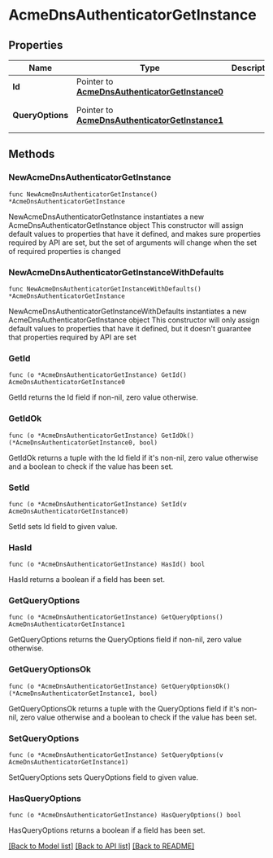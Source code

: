 # AcmeDnsAuthenticatorGetInstance

## Properties

Name | Type | Description | Notes
------------ | ------------- | ------------- | -------------
**Id** | Pointer to [**AcmeDnsAuthenticatorGetInstance0**](AcmeDnsAuthenticatorGetInstance0.md) |  | [optional] 
**QueryOptions** | Pointer to [**AcmeDnsAuthenticatorGetInstance1**](AcmeDnsAuthenticatorGetInstance1.md) |  | [optional] [default to {}]

## Methods

### NewAcmeDnsAuthenticatorGetInstance

`func NewAcmeDnsAuthenticatorGetInstance() *AcmeDnsAuthenticatorGetInstance`

NewAcmeDnsAuthenticatorGetInstance instantiates a new AcmeDnsAuthenticatorGetInstance object
This constructor will assign default values to properties that have it defined,
and makes sure properties required by API are set, but the set of arguments
will change when the set of required properties is changed

### NewAcmeDnsAuthenticatorGetInstanceWithDefaults

`func NewAcmeDnsAuthenticatorGetInstanceWithDefaults() *AcmeDnsAuthenticatorGetInstance`

NewAcmeDnsAuthenticatorGetInstanceWithDefaults instantiates a new AcmeDnsAuthenticatorGetInstance object
This constructor will only assign default values to properties that have it defined,
but it doesn't guarantee that properties required by API are set

### GetId

`func (o *AcmeDnsAuthenticatorGetInstance) GetId() AcmeDnsAuthenticatorGetInstance0`

GetId returns the Id field if non-nil, zero value otherwise.

### GetIdOk

`func (o *AcmeDnsAuthenticatorGetInstance) GetIdOk() (*AcmeDnsAuthenticatorGetInstance0, bool)`

GetIdOk returns a tuple with the Id field if it's non-nil, zero value otherwise
and a boolean to check if the value has been set.

### SetId

`func (o *AcmeDnsAuthenticatorGetInstance) SetId(v AcmeDnsAuthenticatorGetInstance0)`

SetId sets Id field to given value.

### HasId

`func (o *AcmeDnsAuthenticatorGetInstance) HasId() bool`

HasId returns a boolean if a field has been set.

### GetQueryOptions

`func (o *AcmeDnsAuthenticatorGetInstance) GetQueryOptions() AcmeDnsAuthenticatorGetInstance1`

GetQueryOptions returns the QueryOptions field if non-nil, zero value otherwise.

### GetQueryOptionsOk

`func (o *AcmeDnsAuthenticatorGetInstance) GetQueryOptionsOk() (*AcmeDnsAuthenticatorGetInstance1, bool)`

GetQueryOptionsOk returns a tuple with the QueryOptions field if it's non-nil, zero value otherwise
and a boolean to check if the value has been set.

### SetQueryOptions

`func (o *AcmeDnsAuthenticatorGetInstance) SetQueryOptions(v AcmeDnsAuthenticatorGetInstance1)`

SetQueryOptions sets QueryOptions field to given value.

### HasQueryOptions

`func (o *AcmeDnsAuthenticatorGetInstance) HasQueryOptions() bool`

HasQueryOptions returns a boolean if a field has been set.


[[Back to Model list]](../README.md#documentation-for-models) [[Back to API list]](../README.md#documentation-for-api-endpoints) [[Back to README]](../README.md)


